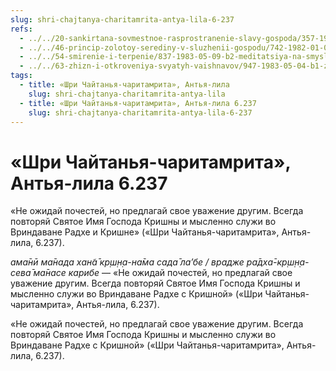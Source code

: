 ```yaml
---
slug: shri-chajtanya-charitamrita-antya-lila-6-237
refs:
  - ../../20-sankirtana-sovmestnoe-rasprostranenie-slavy-gospoda/357-1983-07-19-a2-kirtan-znachit-srazhenie-protiv-zabluzhdenij.md
  - ../../46-princip-zolotoy-serediny-v-sluzhenii-gospodu/742-1982-01-03-a-sushhnost-otrecheniya-gosvami-vrindavana.md
  - ../../54-smirenie-i-terpenie/837-1983-05-09-b2-meditatsiya-na-smysly-tretego-stiha-shikshashtaki-i-smezhnye-temy.md
  - ../../63-zhizn-i-otkroveniya-svyatyh-vaishnavov/947-1983-05-04-b1-zhiznennyj-put-raghunatha-dasa-gosvami.md
tags:
  - title: «Шри Чайтанья-чаритамрита», Антья-лила
    slug: shri-chajtanya-charitamrita-antya-lila
  - title: «Шри Чайтанья-чаритамрита», Антья-лила 6.237
    slug: shri-chajtanya-charitamrita-antya-lila-6-237
---
```


# «Шри Чайтанья-чаритамрита», Антья-лила 6.237

«Не ожидай почестей, но предлагай свое уважение другим. Всегда повторяй Святое Имя Господа Кришны и мысленно служи во Вриндаване Радхе и Кришне» («Шри Чайтанья-чаритамрита», Антья-лила, 6.237).

*ама̄нӣ ма̄нада хан̃а̄ кр̣ш̣н̣а-на̄ма сада̄ ла’бе / врадже ра̄дха̄-кр̣ш̣н̣а-сева̄ ма̄насе карибе* — «Не ожидай почестей, но предлагай свое уважение другим. Всегда повторяй Святое Имя Господа Кришны и мысленно служи во Вриндаване Радхе с Кришной» («Шри Чайтанья-чаритамрита», Антья-лила, 6.237).

«Не ожидай почестей, но предлагай свое уважение другим. Всегда повторяй Святое Имя Господа Кришны и мысленно служи во Вриндаване Радхе с Кришной» («Шри Чайтанья-чаритамрита», Антья-лила, 6.237).

